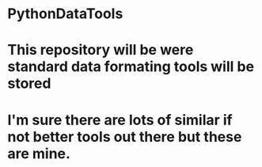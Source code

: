 # PythonDataTools
# This repository will be were standard data formating tools will be stored
# I'm sure there are lots of similar if not better tools out there but these are mine. 
